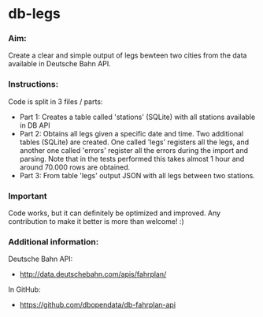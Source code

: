 # db-legs
### Aim:
Create a clear and simple output of legs bewteen two cities from the data available in Deutsche Bahn API.

### Instructions:
Code is split in 3 files / parts:
* Part 1: Creates a table called 'stations' (SQLite) with all stations available in DB API
* Part 2: Obtains all legs given a specific date and time. Two additional tables (SQLite) are created. One called 'legs' registers all the legs, and another one called 'errors' register all the errors during the import and parsing. Note that in the tests performed this takes almost 1 hour and around 70.000 rows are obtained.
* Part 3: From table 'legs' output JSON with all legs between two stations.

### Important
Code works, but it can definitely be optimized and improved. Any contribution to make it better is more than welcome! :)


### Additional information:
Deutsche Bahn API:
* http://data.deutschebahn.com/apis/fahrplan/

In GitHub:
* https://github.com/dbopendata/db-fahrplan-api
